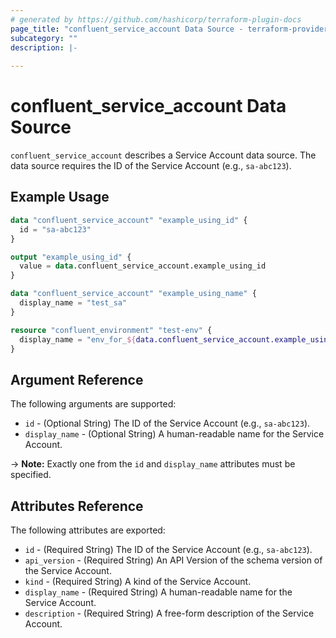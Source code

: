 ```yaml
---
# generated by https://github.com/hashicorp/terraform-plugin-docs
page_title: "confluent_service_account Data Source - terraform-provider-confluent"
subcategory: ""
description: |-
  
---
```


# confluent_service_account Data Source

`confluent_service_account` describes a Service Account data source. The data source requires the ID of the Service Account (e.g., `sa-abc123`).

## Example Usage

```terraform
data "confluent_service_account" "example_using_id" {
  id = "sa-abc123"
}

output "example_using_id" {
  value = data.confluent_service_account.example_using_id
}

data "confluent_service_account" "example_using_name" {
  display_name = "test_sa"
}

resource "confluent_environment" "test-env" {
  display_name = "env_for_${data.confluent_service_account.example_using_id.display_name}"
}
```

<!-- schema generated by tfplugindocs -->
## Argument Reference

The following arguments are supported:

- `id` - (Optional String) The ID of the Service Account (e.g., `sa-abc123`).
- `display_name` - (Optional String) A human-readable name for the Service Account.

-> **Note:** Exactly one from the `id` and `display_name` attributes must be specified.

## Attributes Reference

The following attributes are exported:

- `id` - (Required String) The ID of the Service Account (e.g., `sa-abc123`).
- `api_version` - (Required String) An API Version of the schema version of the Service Account.
- `kind` - (Required String) A kind of the Service Account.
- `display_name` - (Required String) A human-readable name for the Service Account.
- `description` - (Required String) A free-form description of the Service Account.

